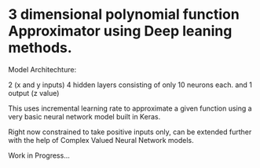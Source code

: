 # 3 dimensional polynomial function Approximator using Deep leaning methods.

Model Architechture:

2 (x and y inputs)
4 hidden layers consisting of only 10 neurons each.
and 1 output (z value)

This uses incremental learning rate to approximate a given function using a very basic neural network model built in Keras.

Right now constrained to take positive inputs only, can be extended further with the help of Complex Valued Neural Network models.

Work in Progress...
